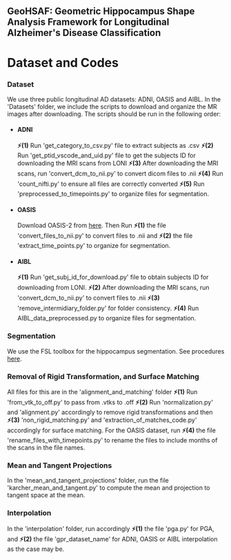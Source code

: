 ## **GeoHSAF: Geometric Hippocampus Shape Analysis Framework for Longitudinal Alzheimer's Disease Classification**

# Dataset and Codes

### Dataset
We use three public longitudinal AD datasets: ADNI, OASIS and AIBL. In the 'Datasets' folder, we include the scripts to download and organize the MR images after downloading. The scripts should be run in the following order:
- #### ADNI
  **⚡(1)** Run 'get_category_to_csv.py' file to extract subjects as .csv  **⚡(2)** Run 'get_ptid_vscode_and_uid.py' file to get the subjects ID for downloading the MRI scans from LONI **⚡(3)** After downloading the MRI scans, run 'convert_dcm_to_nii.py' to convert dicom files to .nii **⚡(4)** Run 'count_nifti.py' to ensure all files are correctly converted **⚡(5)** Run 'preprocessed_to_timepoints.py' to organize files for segmentation. <br>
- #### OASIS
  Download OASIS-2 from [here](https://sites.wustl.edu/oasisbrains/datasets/). Then Run **⚡(1)** the file 'convert_files_to_nii.py' to convert files to .nii and **⚡(2)** the file 'extract_time_points.py' to organize for segmentation.
- #### AIBL
   **⚡(1)** Run 'get_subj_id_for_download.py' file to obtain subjects ID for downloading from LONI. **⚡(2)** After downloading the MRI scans, run 'convert_dcm_to_nii.py' to convert files to .nii **⚡(3)** 'remove_intermidiary_folder.py' for folder consistency. **⚡(4)** Run AIBL_data_preprocessed.py to organize files for segmentation. 

### Segmentation
We use the FSL toolbox for the hippocampus segmentation. See procedures [here](https://web.mit.edu/fsl_v5.0.10/fsl/doc/wiki/FIRST(2f)StepByStep.html).

### Removal of Rigid Transformation, and Surface Matching
All files for this are in the 'alignment_and_matching' folder
**⚡(1)** Run 'from_vtk_to_off.py' to pass from .vtks to .off  **⚡(2)** Run 'normalization.py' and 'alignment.py' accordingly to remove rigid transformations and then **⚡(3)** 'non_rigid_matching.py' and 'extraction_of_matches_code.py' accordingly for surface matching. For the OASIS dataset, run **⚡(4)** the file 'rename_files_with_timepoints.py' to rename the files to include months of the scans in the file names. 

### Mean and Tangent Projections
In the 'mean_and_tangent_projections' folder, run the file 'karcher_mean_and_tangent.py' to compute the mean and projection to tangent space at the mean. 

### Interpolation
In the 'interpolation' folder, run accordingly **⚡(1)**  the file 'pga.py' for PGA,  and  **⚡(2)** the file 'gpr_dataset_name' for ADNI, OASIS or AIBL interpolation as the case may be.

  


